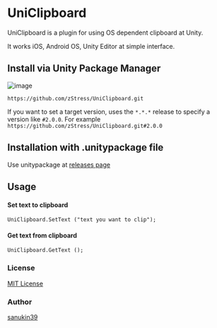 # UniClipboard

UniClipboard is a plugin for using OS dependent clipboard at Unity.

It works iOS, Android OS, Unity Editor at simple interface.


## Install via Unity Package Manager

![image](https://user-images.githubusercontent.com/46207/79450714-3aadd100-8020-11ea-8aae-b8d87fc4d7be.png)

```
https://github.com/zStress/UniClipboard.git
```

If you want to set a target version, uses the `*.*.*` release to specify a version like `#2.0.0`. 
For example `https://github.com/zStress/UniClipboard.git#2.0.0`

## Installation with .unitypackage file
Use unitypackage at [releases page](https://github.com/sanukin39/UniClipboard/releases)

## Usage

#### Set text to clipboard
```
UniClipboard.SetText ("text you want to clip");
```

#### Get text from clipboard 
```
UniClipboard.GetText ();
```

### License
[MIT License](https://github.com/sanukin39/UniClipboard/blob/master/LICENSE.md)

### Author
[sanukin39](https://github.com/sanukin39)

